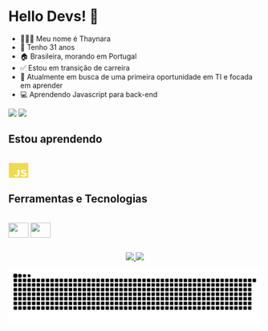 # Hello Devs! 👋 
- 🙎🏽‍♀️ Meu nome é Thaynara
- 🎂 Tenho 31 anos
- 🏠 Brasileira, morando em Portugal
- ✅ Estou em transição de carreira
- 🔭 Atualmente em busca de uma primeira oportunidade em TI e focada em aprender
- 💻 Aprendendo Javascript para back-end

<div> 
  <a href = "mailto:thaynara92@hotmail.com"><img src="https://img.shields.io/badge/Microsoft_Outlook-0078D4?style=for-the-badge&logo=microsoft-outlook&logoColor=white"></a>
  <a href="https://www.linkedin.com/in/thaynara-spinassi/" target="_blank"><img src="https://img.shields.io/badge/-LinkedIn-%230077B5?style=for-the-badge&logo=linkedin&logoColor=white" target="_blank"></a> 
</div>

##

## Estou aprendendo

<div style="display: inline_block"><br>
  <img align="center" alt="Rafa-Js" height="30" width="40" src="https://raw.githubusercontent.com/devicons/devicon/master/icons/javascript/javascript-plain.svg">
</div>

##

## Ferramentas e Tecnologias

<div style="display: inline_block"><br>
<img align="center" src="https://cdn.jsdelivr.net/gh/devicons/devicon@latest/icons/nodejs/nodejs-original-wordmark.svg" width="40" height="30"/>
<img align="center" src="https://cdn.jsdelivr.net/gh/devicons/devicon@latest/icons/vscode/vscode-original-wordmark.svg" width="40" height="30"/>
</div>       

##

<p align="center">
<a href="https://github.com/thaypinassi">
  <img height="180em" src="https://github-readme-stats-eight-theta.vercel.app/api?username=thayspinassi&show_icons=true&theme=tokyonight&include_all_commits=true&count_private=true"/>
  <img height="180em" src="https://github-readme-stats-eight-theta.vercel.app/api/top-langs/?username=thayspinassi&layout=compact&langs_count=8&theme=tokyonight"/>
</a>
</p>

<picture>
  <source media="(prefers-color-scheme: dark)" srcset="https://raw.githubusercontent.com/thayspinassi/thayspinassi/output/github-contribution-grid-snake-dark.svg">
  <source media="(prefers-color-scheme: light)" srcset="https://raw.githubusercontent.com/thaySpinassi/thayspinassi/output/github-contribution-grid-snake.svg">
  <img alt="github contribution grid snake animation" src="https://raw.githubusercontent.com/thayspinassi/thayspinassi/output/github-contribution-grid-snake.svg">
</picture>
